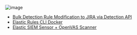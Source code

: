 ![image](https://user-images.githubusercontent.com/26654315/115620613-0025e680-a2bb-11eb-9bf7-57e8e3189f3c.png)



- [Bulk Detection Rule Modification to JIRA via Detection API](/Bulk%20Rule%20Modification/README.md)
- [Elastic Rules CLI Docker](/Elastic%20Rules%20CLI%20Docker/README.md)
- [Elastic SIEM Sensor + OpenVAS Scanner](/Elastic-SIEM-Sensor+OpenVAS-Scanner/README.md)





